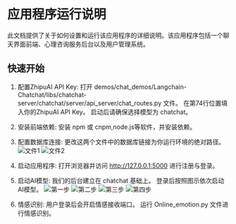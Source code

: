 # 应用程序运行说明

此文档提供了关于如何设置和运行该应用程序的详细说明。该应用程序包括一个聊天界面前端、心理咨询服务后台以及用户管理系统。

## 快速开始

1. 配置ZhipuAI API Key:
   打开 demos/chat_demos/Langchain-Chatchat/libs/chatchat-server/chatchat/server/api_server/chat_routes.py 文件。
   在第74行位置填入你的ZhipuAI API Key。
   启动后请确保选择模型为 chatchat。

2. 安装前端依赖:
   安装 npm 或 cnpm,node.js等软件，并安装依赖。

3. 配置数据库连接:
   更改这两个文件中的数据库链接为你运行环境的绝对路径。
![文件1]([images/icon.png](https://github.com/garveyMui/MetaBCI/blob/master/images/image1.png))
![文件2]([images/icon.png](https://github.com/garveyMui/MetaBCI/blob/master/images/image2.png))
4. 启动应用程序:
   打开浏览器并访问 http://127.0.0.1:5000 进行注册与登录。

5. 启动AI模型:
   我们的后台建立在 chatchat 基础上。
   登录后按照图示依次启动AI模型。
![第一步]([images/icon.png](https://github.com/garveyMui/MetaBCI/blob/master/images/image3.png))
![第二步]([images/icon.png](https://github.com/garveyMui/MetaBCI/blob/master/images/image4.png))
![第三步]([images/icon.png](https://github.com/garveyMui/MetaBCI/blob/master/images/image5.png))
![第四步]([images/icon.png](https://github.com/garveyMui/MetaBCI/blob/master/images/image6.png))

6. 情感识别:
   用户登录后会开启情感接收端口。
   运行 Online_emotion.py 文件进行情感识别。
